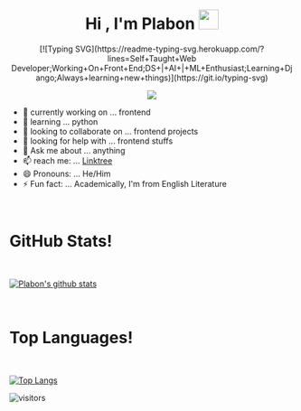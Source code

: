 <h1 align="center">Hi , I'm Plabon <img src="https://media.giphy.com/media/hvRJCLFzcasrR4ia7z/giphy.gif" width="35"></h1>
<p align="center">
[![Typing SVG](https://readme-typing-svg.herokuapp.com/?lines=Self+Taught+Web Developer;Working+On+Front+End;DS+|+AI+|+ML+Enthusiast;Learning+Django;Always+learning+new+things)](https://git.io/typing-svg)
</p>

<p align="center">
  <a href="https://github.com/DenverCoder1/readme-typing-svg"><img src="https://readme-typing-svg.herokuapp.com/?lines=Self+Taught+Web Developer;Currently+on+Front+End;DS%20|%20AI%20|%20ML%20Enthusiast;Learning%20Django;Always%20learning%20new%20things&center=true&width=500&height=50"></a>
</p>

- 🔭 currently working on ... frontend  
- 🌱 learning ... python
- 👯 looking to collaborate on ... frontend projects
- 🤔 looking for help with ... frontend stuffs
- 💬 Ask me about ... anything
- 📫 reach me: ... [Linktree](https://linktr.ee/noncsdude)
- 😄 Pronouns: ... He/Him
- ⚡ Fun fact: ... Academically, I'm from English Literature

<Br>
<h1>GitHub Stats!</h1>
<Br>
  
[![Plabon's github stats](https://github-readme-stats.vercel.app/api?username=plabonkumersarker&show_icons=true&theme=merko)](https://github.com/plabonkumersarker/github-readme-stats) 
  
<Br>
<h1>Top Languages!</h1>
<Br>
  
[![Top Langs](https://github-readme-stats.vercel.app/api/top-langs/?username=apoorvtyagi&layout=compact&text_color=daf7dc&bg_color=151515)](https://github.com/plabonkumersarker/github-readme-stats)
  
  
![visitors](https://visitor-badge.laobi.icu/badge?page_id=plabonkumersarker.plabonkumersarker)
